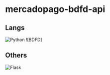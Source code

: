 # mercadopago-bdfd-api

## Langs
![Python](https://img.shields.io/badge/python-3670A0?style=for-the-badge&logo=python&logoColor=ffdd54) ![BDFD]

## Others
![Flask](https://img.shields.io/badge/flas-%23000.svg?style=for-the-badge&logo=flask&logoColor=orange)